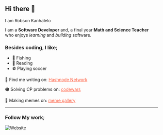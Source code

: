 <!--![robson](https://images.pexels.com/photos/276452/pexels-photo-276452.jpeg?auto=compress&cs=tinysrgb&dpr=2&h=750&w=1260)
--->

## Hi there 👋

<!--
**Kanhalelor/kanhalelor** is a ✨ _special_ ✨ repository because its `README.md` (this file) appears on your GitHub profile.

Here are some ideas to get you started:

- 🔭 I’m currently working on ...
- 🌱 I’m currently learning ...
- 👯 I’m looking to collaborate on ...
- 🤔 I’m looking for help with ...
- 💬 Ask me about ...
- 📫 How to reach me: ...
- 😄 Pronouns: ...
- ⚡ Fun fact: ...
-->

I am Robson Kanhalelo

I am a **Software Developer** and, a final year **Math and Science Teacher** who enjoys *learning* and *building* software.

### Besides coding, I like;
<ul>
<li><span class="emoji">&#127907</span> <span>Fishing</span></li>
<li><span class="emoji">&#128214</span> <span>Reading</span> </li>
<li><span class="emoji">&#9917</span>   <span>Playing soccer</span></li>
</ul>


🔴 Find me writing on: <a style="color: tomato;" target="_blank" href="https://hashnode.com/@robson">Hashnode Network</a>

🟠 Solving CP problems on: <a style="color: tomato;" target="_blank" href="https://www.codewars.com/users/Two10">codewars</a>

🔵 Making memes on: <a style="color: tomato;" href="https://kanhalelor.github.io/assets/dev-jokes.html">meme gallery</a>
         
---

### Follow My work;

![Website](https://img.shields.io/website?style=for-the-badge&url=https%3A%2F%2Fkanhalelor.github.io%2F)

